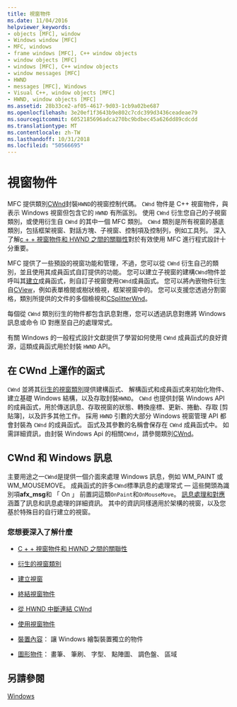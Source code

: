 ```yaml
---
title: 視窗物件
ms.date: 11/04/2016
helpviewer_keywords:
- objects [MFC], window
- Windows window [MFC]
- MFC, windows
- frame windows [MFC], C++ window objects
- window objects [MFC]
- windows [MFC], C++ window objects
- window messages [MFC]
- HWND
- messages [MFC], Windows
- Visual C++, window objects [MFC]
- HWND, window objects [MFC]
ms.assetid: 28b33ce2-af05-4617-9d03-1cb9a02be687
ms.openlocfilehash: 3e20ef1f3643b9e802c7cdc399d3436ceadeae79
ms.sourcegitcommit: 6052185696adca270bc9bdbec45a626dd89cdcdd
ms.translationtype: MT
ms.contentlocale: zh-TW
ms.lasthandoff: 10/31/2018
ms.locfileid: "50566695"
---
```

# <a name="window-objects"></a>視窗物件

MFC 提供類別[CWnd](../mfc/reference/cwnd-class.md)封裝`HWND`的視窗控制代碼。 `CWnd` 物件是 C++ 視窗物件，與表示 Windows 視窗但包含它的 `HWND` 有所區別。 使用 `CWnd` 衍生您自己的子視窗類別，或使用衍生自 `CWnd` 的其中一個 MFC 類別。 `CWnd` 類別是所有視窗的基底類別，包括框架視窗、對話方塊、子視窗、控制項及控制列，例如工具列。 深入了解[c + + 視窗物件和 HWND 之間的關聯性](../mfc/relationship-between-a-cpp-window-object-and-an-hwnd.md)對於有效使用 MFC 進行程式設計十分重要。

MFC 提供了一些預設的視窗功能和管理，不過，您可以從 `CWnd` 衍生自己的類別，並且使用其成員函式自訂提供的功能。 您可以建立子視窗的建構`CWnd`物件並呼叫其[建立](../mfc/reference/cwnd-class.md#create)成員函式，則自訂子視窗使用`CWnd`成員函式。 您可以將內嵌物件衍生自[CView](../mfc/reference/cview-class.md)，例如表單檢閱或樹狀檢視，框架視窗中的。 您可以支援您透過分割窗格，類別所提供的文件的多個檢視和[CSplitterWnd](../mfc/reference/csplitterwnd-class.md)。

每個從 `CWnd` 類別衍生的物件都包含訊息對應，您可以透過訊息對應將 Windows 訊息或命令 ID 對應至自己的處理常式。

有關 Windows 的一般程式設計文獻提供了學習如何使用 `CWnd` 成員函式的良好資源，這類成員函式用於封裝 `HWND` API。

## <a name="functions-for-operating-on-a-cwnd"></a>在 CWnd 上運作的函式

`CWnd` 並將其[衍生的視窗類別](../mfc/derived-window-classes.md)提供建構函式、 解構函式和成員函式來初始化物件、 建立基礎 Windows 結構，以及存取封裝`HWND`。 `CWnd` 也提供封裝 Windows API 的成員函式，用於傳送訊息、存取視窗的狀態、轉換座標、更新、捲動、存取 [剪貼簿]，以及許多其他工作。 採用 `HWND` 引數的大部分 Windows 視窗管理 API 都會封裝為 `CWnd` 的成員函式。 函式及其參數的名稱會保存在 `CWnd` 成員函式中。 如需詳細資訊，由封裝 Windows Api 的相關`CWnd`，請參閱類別[CWnd](../mfc/reference/cwnd-class.md)。

## <a name="cwnd-and-windows-messages"></a>CWnd 和 Windows 訊息

主要用途之一`CWnd`是提供一個介面來處理 Windows 訊息，例如 WM_PAINT 或 WM_MOUSEMOVE。 成員函式的許多`CWnd`標準訊息的處理常式 — 這些開頭為識別項**afx_msg**和 「 On 」 前置詞這類`OnPaint`和`OnMouseMove`。 [訊息處理和對應](../mfc/message-handling-and-mapping.md)涵蓋了訊息和訊息處理的詳細資訊。 其中的資訊同樣適用於架構的視窗，以及您基於特殊目的自行建立的視窗。

### <a name="what-do-you-want-to-know-more-about"></a>您想要深入了解什麼

- [C + + 視窗物件和 HWND 之間的關聯性](../mfc/relationship-between-a-cpp-window-object-and-an-hwnd.md)

- [衍生的視窗類別](../mfc/derived-window-classes.md)

- [建立視窗](../mfc/creating-windows.md)

- [終結視窗物件](../mfc/destroying-window-objects.md)

- [從 HWND 中斷連結 CWnd](../mfc/detaching-a-cwnd-from-its-hwnd.md)

- [使用視窗物件](../mfc/working-with-window-objects.md)

- [裝置內容](../mfc/device-contexts.md)： 讓 Windows 繪製裝置獨立的物件

- [圖形物件](../mfc/graphic-objects.md)： 畫筆、 筆刷、 字型、 點陣圖、 調色盤、 區域

## <a name="see-also"></a>另請參閱

[Windows](../mfc/windows.md)

